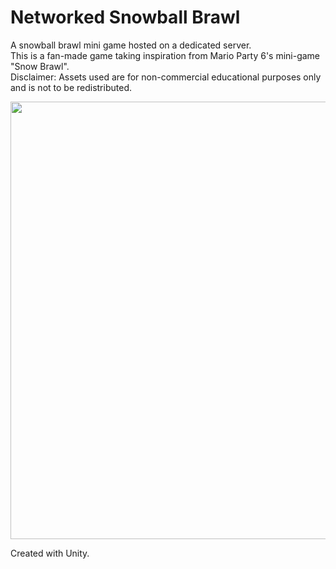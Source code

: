 # Networked Snowball Brawl
 A snowball brawl mini game hosted on a dedicated server.  
 This is a fan-made game taking inspiration from Mario Party 6's mini-game "Snow Brawl".  
 Disclaimer: Assets used are for non-commercial educational purposes only and is not to be redistributed.  
   
 <img src="https://i.imgur.com/LH8Ig1L.png" width="700" />   
  
 Created with Unity.
